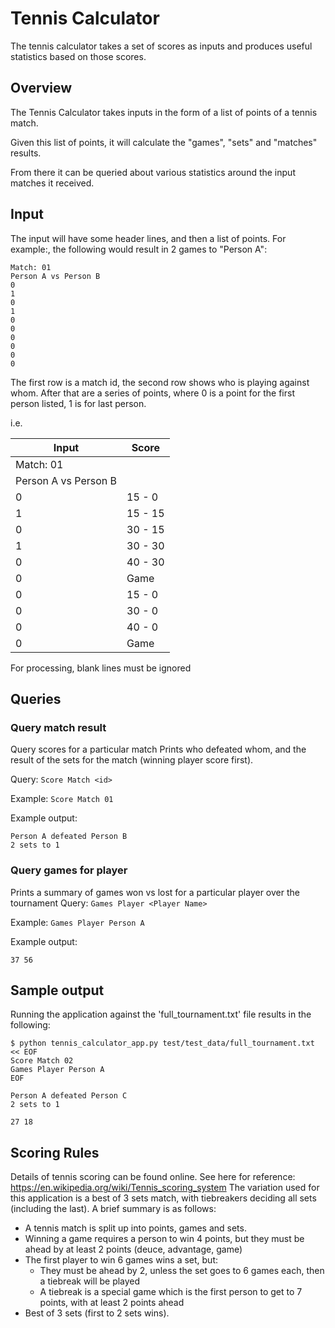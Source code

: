 # Tennis Calculator

The tennis calculator takes a set of scores as inputs and produces useful statistics based on those scores.

## Overview

The Tennis Calculator takes inputs in the form of a list of points of a tennis match. 

Given this list of points, it will calculate the "games", "sets" and "matches" results.

From there it can be queried about various statistics around the input matches it received. 

## Input

The input will have some header lines, and then a list of points. 
For example:, the following would result in 2 games to "Person A":

    Match: 01
    Person A vs Person B
    0
    1
    0
    1
    0
    0
    0
    0
    0
    0

    
The first row is a match id, the second row shows who is playing against whom.
After that are a series of points, where 0 is a point for the first person listed, 1 is for last person.

i.e.

| Input                | Score   |
|----------------------|---------|
| Match: 01            |         |
| Person A vs Person B |         |
| 0                    | 15 - 0  |
| 1                    | 15 - 15 |
| 0                    | 30 - 15 |
| 1                    | 30 - 30 |
| 0                    | 40 - 30 |
| 0                    | Game    |
| 0                    | 15 - 0  |
| 0                    | 30 - 0  |
| 0                    | 40 - 0  |
| 0                    | Game    |


For processing, blank lines must be ignored

## Queries

### Query match result
Query scores for a particular match
Prints who defeated whom, and the result of the sets for the match (winning player score first).

Query: `Score Match <id>`

Example: `Score Match 01`

Example output:

    Person A defeated Person B
    2 sets to 1
 
### Query games for player
Prints a summary of games won vs lost for a particular player over the tournament
Query: `Games Player <Player Name>`

Example: `Games Player Person A`

Example output:

    37 56

## Sample output
Running the application against the 'full_tournament.txt' file results in the following:

    $ python tennis_calculator_app.py test/test_data/full_tournament.txt << EOF
    Score Match 02
    Games Player Person A
    EOF
    
    Person A defeated Person C
    2 sets to 1
    
    27 18
    


## Scoring Rules
Details of tennis scoring can be found online. See here for reference:  
https://en.wikipedia.org/wiki/Tennis_scoring_system
The variation used for this application is a best of 3 sets match, with tiebreakers deciding all sets (including the last). 
A brief summary is as follows:
* A tennis match is split up into points, games and sets.
* Winning a game requires a person to win 4 points, but they must be ahead by at least 2 points (deuce, advantage, game)
* The first player to win 6 games wins a set, but:
    * They must be ahead by 2, unless the set goes to 6 games each, then a tiebreak will be played
    * A tiebreak is a special game which is the first person to get to 7 points, with at least 2 points ahead
* Best of 3 sets (first to 2 sets wins).

